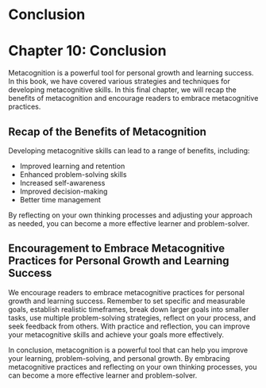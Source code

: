 # Conclusion

Chapter 10: Conclusion
======================

Metacognition is a powerful tool for personal growth and learning success. In this book, we have covered various strategies and techniques for developing metacognitive skills. In this final chapter, we will recap the benefits of metacognition and encourage readers to embrace metacognitive practices.

Recap of the Benefits of Metacognition
--------------------------------------

Developing metacognitive skills can lead to a range of benefits, including:

* Improved learning and retention
* Enhanced problem-solving skills
* Increased self-awareness
* Improved decision-making
* Better time management

By reflecting on your own thinking processes and adjusting your approach as needed, you can become a more effective learner and problem-solver.

Encouragement to Embrace Metacognitive Practices for Personal Growth and Learning Success
-----------------------------------------------------------------------------------------

We encourage readers to embrace metacognitive practices for personal growth and learning success. Remember to set specific and measurable goals, establish realistic timeframes, break down larger goals into smaller tasks, use multiple problem-solving strategies, reflect on your process, and seek feedback from others. With practice and reflection, you can improve your metacognitive skills and achieve your goals more effectively.

In conclusion, metacognition is a powerful tool that can help you improve your learning, problem-solving, and personal growth. By embracing metacognitive practices and reflecting on your own thinking processes, you can become a more effective learner and problem-solver.